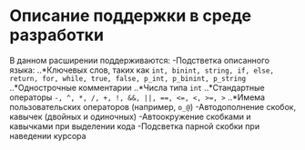 # Описание поддержки в среде разработки

В данном расширении поддерживаются:
-Подстветка описанного языка: 
..*Ключевых слов, таких как `int, binint, string, if, else, return, for, while, true, false, p_int, p_binint, p_string`
..*Однострочные комментарии
..*Числа типа `int`
..*Стандартные операторы `-, ^, *, /, +, !, &&, ||, ==, <=, <, >=, >`
..*Имема пользовательских операторов (например, `o_@`)
-Автодополнение скобок, кавычек (двойных и одиночных)
-Автоокружение скобками и кавычками при выделении кода
-Подсветка парной скобки при наведении курсора 
